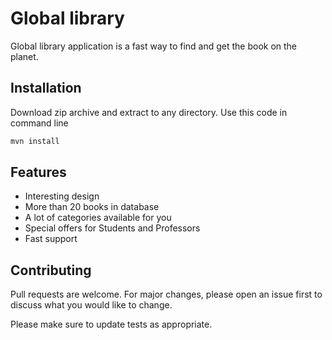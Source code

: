 # Global library

Global library application is a fast way to find and get the book on the planet.

## Installation

Download zip archive and extract to any directory. Use this code in command line

```bash
mvn install
```

## Features

- Interesting design
- More than 20 books in database
- A lot of categories available for you
- Special offers for Students and Professors
- Fast support

## Contributing
Pull requests are welcome. For major changes, please open an issue first to discuss what you would like to change.

Please make sure to update tests as appropriate.
